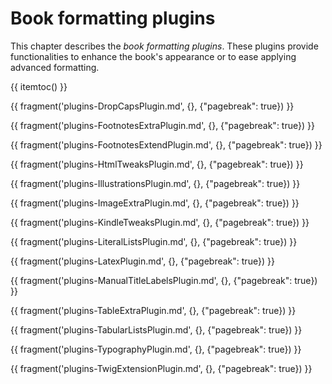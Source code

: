 # Book formatting plugins

This chapter describes the *book formatting plugins*. These
plugins provide functionalities to enhance the book's appearance
or to ease applying advanced formatting.
 
{{ itemtoc() }}

{{ fragment('plugins-DropCapsPlugin.md', {}, {"pagebreak": true}) }}

{{ fragment('plugins-FootnotesExtraPlugin.md', {}, {"pagebreak": true}) }}

{{ fragment('plugins-FootnotesExtendPlugin.md', {}, {"pagebreak": true}) }}

{{ fragment('plugins-HtmlTweaksPlugin.md', {}, {"pagebreak": true}) }}

{{ fragment('plugins-IllustrationsPlugin.md', {}, {"pagebreak": true}) }}

{{ fragment('plugins-ImageExtraPlugin.md', {}, {"pagebreak": true}) }}

{{ fragment('plugins-KindleTweaksPlugin.md', {}, {"pagebreak": true}) }}

{{ fragment('plugins-LiteralListsPlugin.md', {}, {"pagebreak": true}) }}

{{ fragment('plugins-LatexPlugin.md', {}, {"pagebreak": true}) }}

{{ fragment('plugins-ManualTitleLabelsPlugin.md', {}, {"pagebreak": true}) }}

{{ fragment('plugins-TableExtraPlugin.md', {}, {"pagebreak": true}) }}

{{ fragment('plugins-TabularListsPlugin.md', {}, {"pagebreak": true}) }}

{{ fragment('plugins-TypographyPlugin.md', {}, {"pagebreak": true}) }}

{{ fragment('plugins-TwigExtensionPlugin.md', {}, {"pagebreak": true}) }}